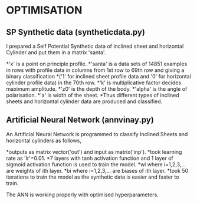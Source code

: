 # OPTIMISATION

SP Synthetic data (syntheticdata.py)
---
   I prepared a Self Potential Synthetic data of inclined sheet and horizontal Cylinder and put them in a matrix 'santa'.
   
*'x' is a point on principle profile. 
*'santa' is a data sets of 14851 examples in rows with profile data in columns from 1st row to 69th row and giving a binary classification *('1' for inclined sheet profile data and '0' for horizontal cylinder profile data) in the 70th row.
*'k' is multiplicative factor decides maximum amplitude. 
*'z0' is the depth of the body.
*'alpha' is the angle of polarisation.
*'a' is width of the sheet.
*Thus different types of inclined sheets and horizontal cylinder data are produced and classified.

Artificial Neural Network (annvinay.py)
---
An Artificial Neural Network is programmed to classify Inclined Sheets and horizontal cylinders as follows,

*outputs as matrix vector('out') and input as matrix('inp'). 
*took learning rate as 'lr'=0.01.
*7 layers with tanh activation function and 1 layer of sigmoid activation function is used to train the model.
*wi where i=1,2,3,... are weights of ith layer.
*bi where i=1,2,3,... are biases of ith layer.
*took 50 iterations to train the model as the synthetic data is easier and faster to train.

The ANN is working properly with optimised hyperparameters. 
